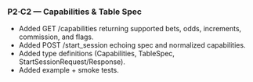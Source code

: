 ### P2·C2 — Capabilities & Table Spec
- Added GET /capabilities returning supported bets, odds, increments, commission, and flags.
- Added POST /start_session echoing spec and normalized capabilities.
- Added type definitions (Capabilities, TableSpec, StartSessionRequest/Response).
- Added example + smoke tests.

